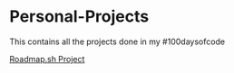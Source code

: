 # Personal-Projects
This contains all the projects done in my #100daysofcode

[Roadmap.sh Project](https://roadmap.sh/projects/basic-html-website)
